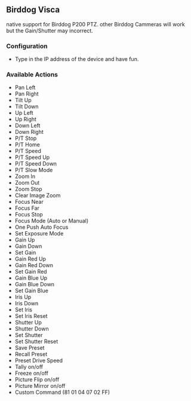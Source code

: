 ## Birddog Visca
native support for Birddog P200 PTZ.
other Birddog Cammeras will work but the Gain/Shutter may incorrect.

### Configuration
* Type in the IP address of the device and have fun.

### Available Actions
* Pan Left
* Pan Right
* Tilt Up
* Tilt Down
* Up Left
* Up Right
* Down Left
* Down Right
* P/T Stop
* P/T Home
* P/T Speed
* P/T Speed Up
* P/T Speed Down
* P/T Slow Mode
* Zoom In
* Zoom Out
* Zoom Stop
* Clear Image Zoom
* Focus Near
* Focus Far
* Focus Stop
* Focus Mode (Auto or Manual)
* One Push Auto Focus
* Set Exposure Mode
* Gain Up
* Gain Down
* Set Gain
* Gain Red Up
* Gain Red Down
* Set Gain Red
* Gain Blue Up
* Gain Blue Down
* Set Gain Blue
* Iris Up
* Iris Down
* Set Iris
* Set Iris Reset
* Shutter Up
* Shutter Down
* Set Shutter
* Set Shutter Reset
* Save Preset
* Recall Preset
* Preset Drive Speed
* Tally on/off
* Freeze on/off
* Picture Flip on/off
* Picture Mirror on/off
* Custom Command (81 01 04 07 02 FF)
